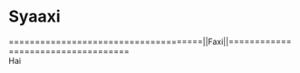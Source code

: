 # Syaaxi

=====================================||Faxi||===================================
<br>
Hai
